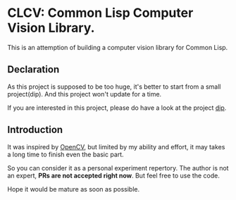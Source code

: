 # CLCV: Common Lisp Computer Vision Library.
   This is an attemption of building a computer vision library for Common Lisp.

## Declaration
As this project is supposed to be too huge, it's better to start from a small project(dip). And this project won't update for a time.

If you are interested in this project, please do have a look at the project [dip](https://github.com/sparkecho/dip).

## Introduction
   It was inspired by [OpenCV](https://github.com/opencv/opencv), but limited by my ability and effort, it may takes a long time to finish even the basic part.

   So you can consider it as a personal experiment repertory. The author is not an expert, **PRs are not accepted right now**. But feel free to use the code.

   Hope it would be mature as soon as possible.

